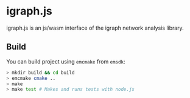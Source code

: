 # igraph.js

igraph.js is an js/wasm interface of the igraph network analysis library.

## Build

You can build project using `emcmake` from `emsdk`:
```bash
> mkdir build && cd build
> emcmake cmake ..
> make
> make test # Makes and runs tests with node.js
```
